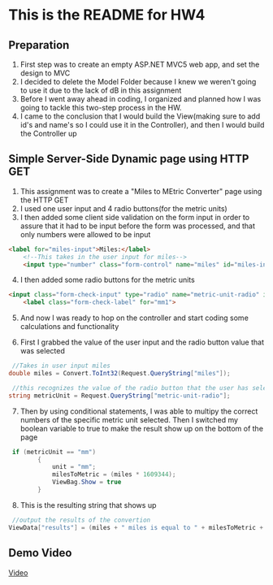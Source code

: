 # This is the README for HW4

## Preparation

1. First step was to create an empty ASP.NET MVC5 web app, and set the design to MVC
2. I decided to delete the Model Folder because I knew we weren't going to use it due to the lack of dB in this assignment
3. Before I went away ahead in coding, I organized and planned how I was going to tackle this two-step process in the HW. 
4. I came to the conclusion that I would build the View(making sure to add id's and name's so I could use it in the Controller), and then I would build the Controller up



## Simple Server-Side Dynamic page using HTTP GET

1. This assignment was to create a "Miles to MEtric Converter" page using the HTTP GET
2. I used one user input and 4 radio buttons(for the metric units)
3. I then added some client side validation on the form input in order to assure that it had to be input before the form was processed, and that only numbers were allowed to be input
```html
<label for="miles-input">Miles:</label>
    <!--This takes in the user input for miles-->
    <input type="number" class="form-control" name="miles" id="miles-input" placeholder="Enter Miles" required>
```
4. I then added some radio buttons for the metric units
```html
<input class="form-check-input" type="radio" name="metric-unit-radio" id="mm" value="mm" checked >
    <label class="form-check-label" for="mm1">
```
5. And now I was ready to hop on the controller and start coding some calculations and functionality 

6. First I grabbed the value of the user input and the radio button value that was selected 

```c#
 //Takes in user input miles
double miles = Convert.ToInt32(Request.QueryString["miles"]);

 //this recognizes the value of the radio button that the user has selected, in order to see which unit we are converting to
string metricUnit = Request.QueryString["metric-unit-radio"];

```

7. Then by using conditional statements, I was able to multipy the correct numbers of the specific metric unit selected. Then I switched my boolean variable to true to make the result show up on the bottom of the page 

```c#
 if (metricUnit == "mm")
        {
            unit = "mm";
            milesToMetric = (miles * 1609344);
            ViewBag.Show = true
        }
```

8. This is the resulting string that shows up
```c#
 //output the results of the convertion
ViewData["results"] = (miles + " miles is equal to " + milesToMetric + unit);
```


## Demo Video
[Video](https://youtu.be/WKAEgg2KWg4)